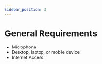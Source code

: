 ```yaml
---
sidebar_position: 3
---
```


# General Requirements

- Microphone
- Desktop, laptop, or mobile device
- Internet Access
